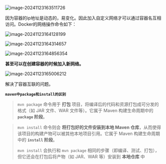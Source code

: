 ![image-20241123163511726](D:\md_image\image-20241123163511726.png)

因为容器的ip地址是动态的，易变化。因此加入自定义网络才可以通过容器名互相访问。Docker的网络操作命令如下：

![image-20241123164128199](D:\md_image\image-20241123164128199.png)

 ![image-20241123164314657](D:\md_image\image-20241123164314657.png)

 ![image-20241123164856354](D:\md_image\image-20241123164856354.png)

**甚至可以在创建容器的时候加入新网络。**

 ![image-20241123165006212](D:\md_image\image-20241123165006212.png)



解决了容器互联的问题。



**`maven中package和install的区别`**

> `mvn package` 命令用于 **打包** 项目，将编译后的代码和资源打包成可分发的格式（如 JAR 文件、WAR 文件等）。它属于 Maven 构建生命周期中的 **`package` 阶段**。

> `mvn install` 命令则会 **将打包好的文件安装到本地 Maven 仓库**，从而使得该项目的构建产物可以被其他本地项目引用。它属于 Maven 构建生命周期中的 **`install` 阶段**。
>
> `mvn install` 会执行和 `mvn package` 相同的步骤（即编译、测试、打包），但它还会在打包后将产物（如 JAR、WAR 等）安装到 **本地仓库** 中

